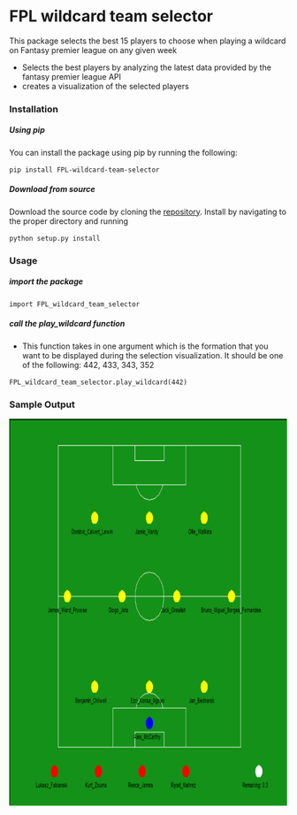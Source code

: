 # FPL wildcard team selector

This package selects the best 15 players to choose when playing a wildcard on Fantasy premier league on any given week

  - Selects the best players by analyzing the latest data provided by the fantasy premier league API
  - creates a visualization of the selected players


### Installation

##### Using pip

You can install the package using pip by running the following:

```
pip install FPL-wildcard-team-selector
```
##### Download from source

Download the source code by cloning the [repository](https://github.com/abdul-gendy/FPL_team_selector). Install by navigating to the proper directory and running
```
python setup.py install
```
### Usage
##### import the package
```
import FPL_wildcard_team_selector
```
##### call the play_wildcard function
  - This function takes in one argument which is the formation that you want to be displayed during the selection visualization. It should be one of the following: 442, 433, 343, 352
```
FPL_wildcard_team_selector.play_wildcard(442)
```

### Sample Output

<img src="test/sample_outputs/Team1.PNG" alt="alt text" width="700" height="700">
